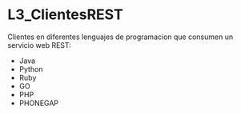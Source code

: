 # L3_ClientesREST
Clientes en diferentes lenguajes de programacion que consumen un servicio web REST:
- Java
- Python
- Ruby
- GO
- PHP
- PHONEGAP
